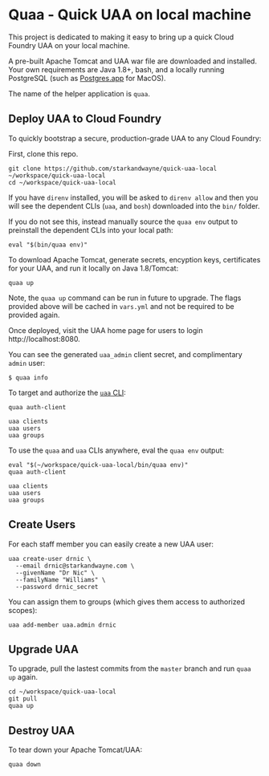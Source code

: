 # Quaa - Quick UAA on local machine

This project is dedicated to making it easy to bring up a quick Cloud Foundry UAA on your local machine.

A pre-built Apache Tomcat and UAA war file are downloaded and installed. Your own requirements are Java 1.8+, bash, and a locally running PostgreSQL (such as [Postgres.app](https://postgresapp.com/) for MacOS).

The name of the helper application is `quaa`.

## Deploy UAA to Cloud Foundry

To quickly bootstrap a secure, production-grade UAA to any Cloud Foundry:

First, clone this repo.

```plain
git clone https://github.com/starkandwayne/quick-uaa-local ~/workspace/quick-uaa-local
cd ~/workspace/quick-uaa-local
```

If you have `direnv` installed, you will be asked to `direnv allow` and then you will see the dependent CLIs (`uaa`, and `bosh`) downloaded into the `bin/` folder.

If you do not see this, instead manually source the `quaa env` output to preinstall the dependent CLIs into your local path:

```plain
eval "$(bin/quaa env)"
```

To download Apache Tomcat, generate secrets, encyption keys, certificates for your UAA, and run it locally on Java 1.8/Tomcat:

```plain
quaa up
```

Note, the `quaa up` command can be run in future to upgrade. The flags provided above will be cached in `vars.yml` and not be required to be provided again.

Once deployed, visit the UAA home page for users to login http://localhost:8080.

You can see the generated `uaa_admin` client secret, and complimentary `admin` user:

```plain
$ quaa info
```

To target and authorize the [`uaa` CLI](https://github.com/cloudfoundry-incubator/uaa-cli):

```plain
quaa auth-client

uaa clients
uaa users
uaa groups
```

To use the `quaa` and `uaa` CLIs anywhere, eval the `quaa env` output:

```plain
eval "$(~/workspace/quick-uaa-local/bin/quaa env)"
quaa auth-client

uaa clients
uaa users
uaa groups
```


## Create Users

For each staff member you can easily create a new UAA user:

```plain
uaa create-user drnic \
  --email drnic@starkandwayne.com \
  --givenName "Dr Nic" \
  --familyName "Williams" \
  --password drnic_secret
```

You can assign them to groups (which gives them access to authorized scopes):

```plain
uaa add-member uaa.admin drnic
```

## Upgrade UAA

To upgrade, pull the lastest commits from the `master` branch and run `quaa up` again.

```plain
cd ~/workspace/quick-uaa-local
git pull
quaa up
```

## Destroy UAA

To tear down your Apache Tomcat/UAA:

```plain
quaa down
```